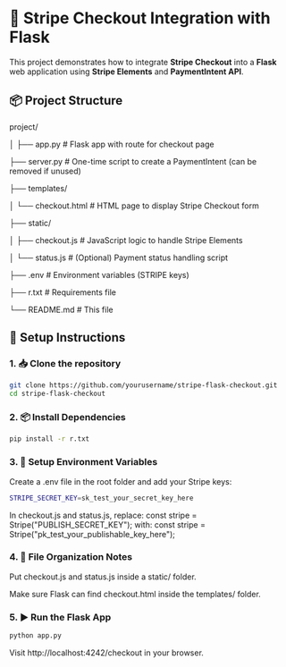 # 🧾 Stripe Checkout Integration with Flask

This project demonstrates how to integrate **Stripe Checkout** into a **Flask** web application using **Stripe Elements** and **PaymentIntent API**.

## 📦 Project Structure

project/

│
├── app.py # Flask app with route for checkout page

├── server.py # One-time script to create a PaymentIntent (can be removed if unused)

├── templates/

│ └── checkout.html # HTML page to display Stripe Checkout form

├── static/

│ ├── checkout.js # JavaScript logic to handle Stripe Elements

│ └── status.js # (Optional) Payment status handling script

├── .env # Environment variables (STRIPE keys)

├── r.txt # Requirements file

└── README.md # This file


## 🚀 Setup Instructions

### 1. 📥 Clone the repository

```bash
git clone https://github.com/yourusername/stripe-flask-checkout.git
cd stripe-flask-checkout
```


### 2. 📦 Install Dependencies
```bash
pip install -r r.txt
```

### 3. 🔐 Setup Environment Variables
Create a .env file in the root folder and add your Stripe keys:

```bash
STRIPE_SECRET_KEY=sk_test_your_secret_key_here
```

In checkout.js and status.js, replace: const stripe = Stripe("PUBLISH_SECRET_KEY");
with: const stripe = Stripe("pk_test_your_publishable_key_here");

### 4. 📂 File Organization Notes
Put checkout.js and status.js inside a static/ folder.

Make sure Flask can find checkout.html inside the templates/ folder.

### 5. ▶️ Run the Flask App
```bash
python app.py
```

Visit http://localhost:4242/checkout in your browser.
